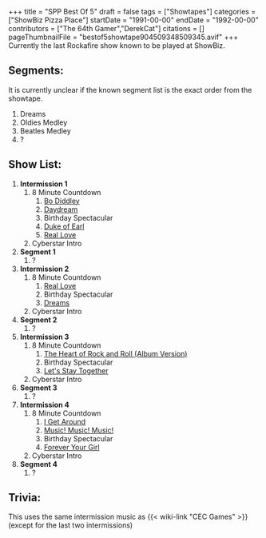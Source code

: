 +++
title = "SPP Best Of 5"
draft = false
tags = ["Showtapes"]
categories = ["ShowBiz Pizza Place"]
startDate = "1991-00-00"
endDate = "1992-00-00"
contributors = ["The 64th Gamer","DerekCat"]
citations = []
pageThumbnailFile = "bestof5showtape904509348509345.avif"
+++
Currently the last Rockafire show known to be played at ShowBiz.

## Segments:

It is currently unclear if the known segment list is the exact order from the showtape.

1.  Dreams
2.  Oldies Medley
3.  Beatles Medley
4.  ?

## Show List:

1.  **Intermission 1**
    1.  8 Minute Countdown
        1.  [Bo Diddley](https://en.wikipedia.org/wiki/Bo_Diddley_(Bo_Diddley_song))
        2.  [Daydream](https://en.wikipedia.org/wiki/Daydream_(The_Lovin%27_Spoonful_song))
        3.  Birthday Spectacular
        4.  [Duke of Earl](https://en.wikipedia.org/wiki/Duke_of_Earl)
        5.  [Real Love](https://en.wikipedia.org/wiki/Real_Love_(Jody_Watley_song))
    2.  Cyberstar Intro
2.  **Segment 1**
    1.  ?
3.  **Intermission 2**
    1.  8 Minute Countdown
        1.  [Real Love](https://en.wikipedia.org/wiki/Real_Love_(Jody_Watley_song))
        2.  Birthday Spectacular
        3.  [Dreams](https://en.wikipedia.org/wiki/Dreams_(Fleetwood_Mac_song))
    2.  Cyberstar Intro
4.  **Segment 2**
    1.  ?
5.  **Intermission 3**
    1.  8 Minute Countdown
        1.  [The Heart of Rock and Roll (Album Version)](https://en.wikipedia.org/wiki/The_Heart_of_Rock_%26_Roll)
        2.  Birthday Spectacular
        3.  [Let's Stay Together](https://en.wikipedia.org/wiki/Let%27s_Stay_Together_(Al_Green_album))
    2.  Cyberstar Intro
6.  **Segment 3**
    1.  ?
7.  **Intermission 4**
    1.  8 Minute Countdown
        1.  [I Get Around](https://en.wikipedia.org/wiki/I_Get_Around)
        2.  [Music! Music! Music!](https://en.wikipedia.org/wiki/Music!_Music!_Music!)
        3.  Birthday Spectacular
        4.  [Forever Your Girl](https://en.wikipedia.org/wiki/Forever_Your_Girl)
    2.  Cyberstar Intro
8.  **Segment 4**
    1.  ?

## Trivia:

This uses the same intermission music as {{< wiki-link "CEC Games" >}} (except for the last two intermissions)

